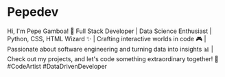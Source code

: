 # Pepedev
Hi, I'm Pepe Gamboa!
🚀 Full Stack Developer | Data Science Enthusiast | Python, CSS, HTML Wizard ✨ | Crafting interactive worlds in code 🎮 | Passionate about software engineering and turning data into insights 📊 | Check out my projects, and let's code something extraordinary together! 🌟 #CodeArtist #DataDrivenDeveloper
